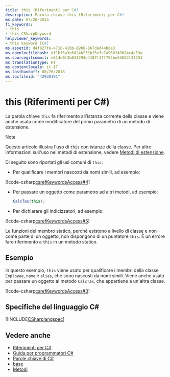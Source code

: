 ```yaml
---
title: this (Riferimenti per C#)
description: Parola chiave this (Riferimenti per C#)
ms.date: 07/20/2015
f1_keywords:
- this
- this_CSharpKeyword
helpviewer_keywords:
- this keyword [C#]
ms.assetid: d4f827fe-4710-410b-89b8-867dad44b8a3
ms.openlocfilehash: df1bf6a3e6d24b231bf5e3c7a960f49084c4e53a
ms.sourcegitcommit: e614e0f3b031293e4107f37f752be43652f3f253
ms.translationtype: HT
ms.contentlocale: it-IT
ms.lasthandoff: 08/26/2018
ms.locfileid: "42930191"
---
```

# <a name="this-c-reference"></a>this (Riferimenti per C#)
La parola chiave `this` fa riferimento all'istanza corrente della classe e viene anche usata come modificatore del primo parametro di un metodo di estensione.  
  
> [!NOTE]
>  Questo articolo illustra l'uso di `this` con istanze della classe. Per altre informazioni sull'uso nei metodi di estensione, vedere [Metodi di estensione](../../../csharp/programming-guide/classes-and-structs/extension-methods.md).  
  
 Di seguito sono riportati gli usi comuni di `this`:  
  
-   Per qualificare i membri nascosti da nomi simili, ad esempio:  
  
 [!code-csharp[csrefKeywordsAccess#4](../../../csharp/language-reference/keywords/codesnippet/CSharp/this_1.cs)]  
  
-   Per passare un oggetto come parametro ad altri metodi, ad esempio:  
  
    ```csharp  
    CalcTax(this);  
    ```  
  
-   Per dichiarare gli indicizzatori, ad esempio:  
  
 [!code-csharp[csrefKeywordsAccess#5](../../../csharp/language-reference/keywords/codesnippet/CSharp/this_2.cs)]  
  
 Le funzioni del membro statico, perché esistono a livello di classe e non come parte di un oggetto, non dispongono di un puntatore `this`. È un errore fare riferimento a `this` in un metodo statico.  
  
## <a name="example"></a>Esempio  
 In questo esempio, `this` viene usato per qualificare i membri della classe `Employee`, `name` e `alias`, che sono nascosti da nomi simili. Viene anche usato per passare un oggetto al metodo `CalcTax`, che appartiene a un'altra classe.  
  
 [!code-csharp[csrefKeywordsAccess#3](../../../csharp/language-reference/keywords/codesnippet/CSharp/this_3.cs)]  
  
## <a name="c-language-specification"></a>Specifiche del linguaggio C#  
 [!INCLUDE[CSharplangspec](~/includes/csharplangspec-md.md)]  
  
## <a name="see-also"></a>Vedere anche

- [Riferimenti per C#](../../../csharp/language-reference/index.md)  
- [Guida per programmatori C#](../../../csharp/programming-guide/index.md)  
- [Parole chiave di C#](../../../csharp/language-reference/keywords/index.md)  
- [base](../../../csharp/language-reference/keywords/base.md)  
- [Metodi](../../../csharp/programming-guide/classes-and-structs/methods.md)
